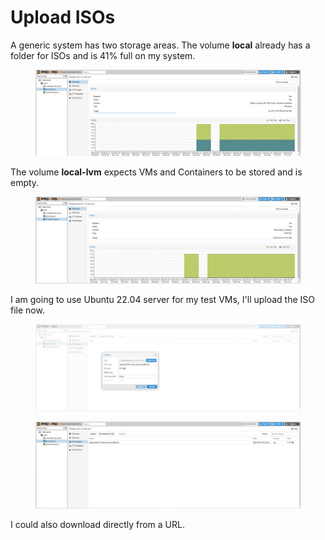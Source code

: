 # Upload ISOs

A generic system has two storage areas. The volume **local** already has a folder for ISOs and is 41% full on my system.

<figure><img src="../../.gitbook/assets/image (8).png" alt=""><figcaption></figcaption></figure>

The volume **local-lvm** expects VMs and Containers to be stored and is empty.

<figure><img src="../../.gitbook/assets/image (1) (1).png" alt=""><figcaption></figcaption></figure>

I am going to use Ubuntu 22.04 server for my test VMs, I'll upload the ISO file now.

<figure><img src="../../.gitbook/assets/image (18).png" alt=""><figcaption></figcaption></figure>

<figure><img src="../../.gitbook/assets/image (19).png" alt=""><figcaption></figcaption></figure>

I could also download directly from a URL.
